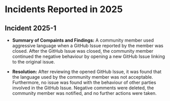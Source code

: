 # Incidents Reported in 2025

## Incident 2025-1

* **Summary of Compaints and Findings:** A community member used aggressive language when a GitHub Issue reported by the member was closed. After the GitHub Issue was closed, the community member continued the negative behaviour by opening a new GitHub Issue linking to the original issue.

* **Resolution:** After reviewing the opened GitHub Issue, it was found that the language used by the community member was not acceptable. Furthermore, no issue was found with the behaviour of other parties involved in the GitHub Issue. Negative comments were deleted, the community member was notified, and no further actions were taken.
